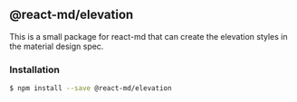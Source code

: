## @react-md/elevation

This is a small package for react-md that can create the elevation styles in the
material design spec.

### Installation

```sh
$ npm install --save @react-md/elevation
```
